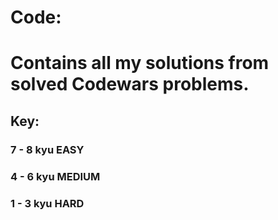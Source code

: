 # Code:
# Contains all my solutions from solved Codewars problems.
## Key:
### 7 - 8 kyu   EASY
### 4 - 6 kyu   MEDIUM
### 1 - 3 kyu   HARD